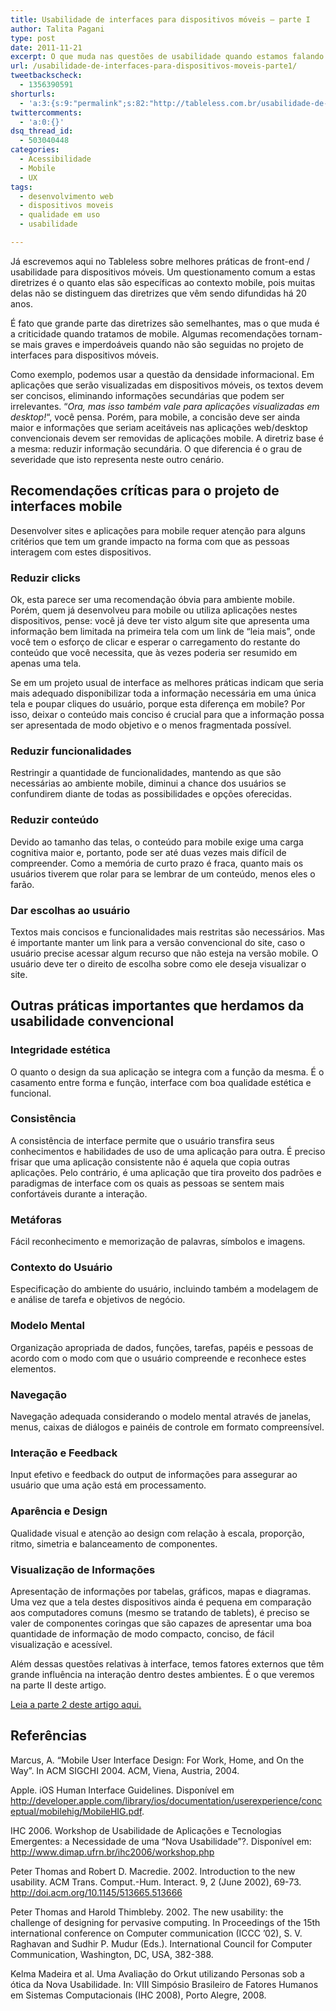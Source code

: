 ```yaml
---
title: Usabilidade de interfaces para dispositivos móveis – parte I
author: Talita Pagani
type: post
date: 2011-11-21
excerpt: O que muda nas questões de usabilidade quando estamos falando em dispositivos móveis?
url: /usabilidade-de-interfaces-para-dispositivos-moveis-parte1/
tweetbackscheck:
  - 1356390591
shorturls:
  - 'a:3:{s:9:"permalink";s:82:"http://tableless.com.br/usabilidade-de-interfaces-para-dispositivos-moveis-parte1/";s:7:"tinyurl";s:26:"http://tinyurl.com/cmvg7x8";s:4:"isgd";s:19:"http://is.gd/EdGNj5";}'
twittercomments:
  - 'a:0:{}'
dsq_thread_id:
  - 503040448
categories:
  - Acessibilidade
  - Mobile
  - UX
tags:
  - desenvolvimento web
  - dispositivos moveis
  - qualidade em uso
  - usabilidade

---
```

Já escrevemos aqui no Tableless sobre melhores práticas de front-end / usabilidade para dispositivos móveis. Um questionamento comum a estas diretrizes é o quanto elas são específicas ao contexto mobile, pois muitas delas não se distinguem das diretrizes que vêm sendo difundidas há 20 anos.

É fato que grande parte das diretrizes são semelhantes, mas o que muda é a criticidade quando tratamos de mobile. Algumas recomendações tornam-se mais graves e imperdoáveis quando não são seguidas no projeto de interfaces para dispositivos móveis.

Como exemplo, podemos usar a questão da densidade informacional. Em aplicações que serão visualizadas em dispositivos móveis, os textos devem ser concisos, eliminando informações secundárias que podem ser irrelevantes. &#8220;_Ora, mas isso também vale para aplicações visualizadas em desktop!_&#8220;, você pensa. Porém, para mobile, a concisão deve ser ainda maior e informações que seriam aceitáveis nas aplicações web/desktop convencionais devem ser removidas de aplicações mobile. A diretriz base é a mesma: reduzir informação secundária. O que diferencia é o grau de severidade que isto representa neste outro cenário.

## Recomendações críticas para o projeto de interfaces mobile

Desenvolver sites e aplicações para mobile requer atenção para alguns critérios que tem um grande impacto na forma com que as pessoas interagem com estes dispositivos.

### Reduzir clicks

Ok, esta parece ser uma recomendação óbvia para ambiente mobile. Porém, quem já desenvolveu para mobile ou utiliza aplicações nestes dispositivos, pense: você já deve ter visto algum site que apresenta uma informação bem limitada na primeira tela com um link de “leia mais”, onde você tem o esforço de clicar e esperar o carregamento do restante do conteúdo que você necessita, que às vezes poderia ser resumido em apenas uma tela.

Se em um projeto usual de interface as melhores práticas indicam que seria mais adequado disponibilizar toda a informação necessária em uma única tela e poupar cliques do usuário, porque esta diferença em mobile? Por isso, deixar o conteúdo mais conciso é crucial para que a informação possa ser apresentada de modo objetivo e o menos fragmentada possível.

### Reduzir funcionalidades

Restringir a quantidade de funcionalidades, mantendo as que são necessárias ao ambiente mobile, diminui a chance dos usuários se confundirem diante de todas as possibilidades e opções oferecidas.

### Reduzir conteúdo

Devido ao tamanho das telas, o conteúdo para mobile exige uma carga cognitiva maior e, portanto, pode ser até duas vezes mais difícil de compreender. Como a memória de curto prazo é fraca, quanto mais os usuários tiverem que rolar para se lembrar de um conteúdo, menos eles o farão.

### Dar escolhas ao usuário

Textos mais concisos e funcionalidades mais restritas são necessários. Mas é importante manter um link para a versão convencional do site, caso o usuário precise acessar algum recurso que não esteja na versão mobile. O usuário deve ter o direito de escolha sobre como ele deseja visualizar o site.

## Outras práticas importantes que herdamos da usabilidade convencional

### Integridade estética

O quanto o design da sua aplicação se integra com a função da mesma. É o casamento entre forma e função, interface com boa qualidade estética e funcional.

### Consistência

A consistência de interface permite que o usuário transfira seus conhecimentos e habilidades de uso de uma aplicação para outra. É preciso frisar que uma aplicação consistente não é aquela que copia outras aplicações. Pelo contrário, é uma aplicação que tira proveito dos padrões e paradigmas de interface com os quais as pessoas se sentem mais confortáveis durante a interação.

### Metáforas

Fácil reconhecimento e memorização de palavras, símbolos e imagens.

### Contexto do Usuário

Especificação do ambiente do usuário, incluindo também a modelagem de e análise de tarefa e objetivos de negócio.

### Modelo Mental

Organização apropriada de dados, funções, tarefas, papéis e pessoas de acordo com o modo com que o usuário compreende e reconhece estes elementos.

### Navegação

Navegação adequada considerando o modelo mental através de janelas, menus, caixas de diálogos e painéis de controle em formato compreensível.

### Interação e Feedback

Input efetivo e feedback do output de informações para assegurar ao usuário que uma ação está em processamento.

### Aparência e Design

Qualidade visual e atenção ao design com relação à escala, proporção, ritmo, simetria e balanceamento de componentes.

### Visualização de Informações

Apresentação de informações por tabelas, gráficos, mapas e diagramas. Uma vez que a tela destes dispositivos ainda é pequena em comparação aos computadores comuns (mesmo se tratando de tablets), é preciso se valer de componentes coringas que são capazes de apresentar uma boa quantidade de informação de modo compacto, conciso, de fácil visualização e acessível.

Além dessas questões relativas à interface, temos fatores externos que têm grande influência na interação dentro destes ambientes. É o que veremos na parte II deste artigo.

[Leia a parte 2 deste artigo aqui.][1]

## Referências

Marcus, A. “Mobile User Interface Design: For Work, Home, and On the Way”. In ACM SIGCHI 2004. ACM, Viena, Austria, 2004.

Apple. iOS Human Interface Guidelines. Disponível em <span style="text-decoration: underline"><a href="http://developer.apple.com/library/ios/documentation/userexperience/conceptual/mobilehig/MobileHIG.pdf">http://developer.apple.com/library/ios/documentation/userexperience/conceptual/mobilehig/MobileHIG.pdf</a></span>.

IHC 2006. Workshop de Usabilidade de Aplicações e Tecnologias Emergentes: a Necessidade de uma “Nova Usabilidade”?. Disponível em: <http://www.dimap.ufrn.br/ihc2006/workshop.php>

Peter Thomas and Robert D. Macredie. 2002. Introduction to the new usability. ACM Trans. Comput.-Hum. Interact. 9, 2 (June 2002), 69-73. <http://doi.acm.org/10.1145/513665.513666>

Peter Thomas and Harold Thimbleby. 2002. The new usability: the challenge of designing for pervasive computing. In Proceedings of the 15th international conference on Computer communication (ICCC &#8217;02), S. V. Raghavan and Sudhir P. Mudur (Eds.). International Council for Computer Communication, Washington, DC, USA, 382-388.

Kelma Madeira et al. Uma Avaliação do Orkut utilizando Personas sob a ótica da Nova Usabilidade. In: VIII Simpósio Brasileiro de Fatores Humanos em Sistemas Computacionais (IHC 2008), Porto Alegre, 2008.

 [1]: http://tableless.com.br/usabilidade-interfaces-dispositivos-moveis-parte2/